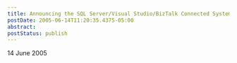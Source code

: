```yaml
---
title: Announcing the SQL Server/Visual Studio/BizTalk Connected Systems Developer Competition
postDate: 2005-06-14T11:20:35.4375-05:00
abstract: 
postStatus: publish
---
```

14 June 2005

